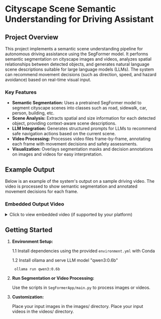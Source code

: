 # Cityscape Scene Semantic Understanding for Driving Assistant

## Project Overview

This project implements a semantic scene understanding pipeline for autonomous driving assistance using the SegFormer model. It performs semantic segmentation on cityscape images and videos, analyzes spatial relationships between detected objects, and generates natural language scene descriptions suitable for large language models (LLMs). The system can recommend movement decisions (such as direction, speed, and hazard avoidance) based on real-time visual input.

### Key Features

- **Semantic Segmentation:** Uses a pretrained SegFormer model to segment cityscape scenes into classes such as road, sidewalk, car, person, building, etc.
- **Scene Analysis:** Extracts spatial and size information for each detected object, providing context-aware scene descriptions.
- **LLM Integration:** Generates structured prompts for LLMs to recommend safe navigation actions based on the current scene.
- **Video Processing:** Processes video files frame-by-frame, annotating each frame with movement decisions and safety assessments.
- **Visualization:** Overlays segmentation masks and decision annotations on images and videos for easy interpretation.

## Example Output

Below is an example of the system's output on a sample driving video. The video is processed to show semantic segmentation and annotated movement decisions for each frame.

### Embedded Output Video

<details>
  <summary>Click to view embedded video (if supported by your platform)</summary>

  <video width="640" controls>
    <source src="videos/demo.mp4" type="video/avi">
    Your browser does not support the video tag. [Download the video](videos/00067cfb-e535423e_out_1.avi)
  </video>

</details>

## Getting Started

1. **Environment Setup:**  

   1.1 Install dependencies using the provided `environment.yml` with Conda
   
   1.2 Install ollama and serve LLM model "qwen3:0.6b"
   ```
    ollama run qwen3:0.6b
   ```

2. **Run Segmentation or Video Processing:**

    Use the scripts in `SegFormerApp/main.py` to process images or videos.

3. **Customization:**

    Place your input images in the images/ directory.
    Place your input videos in the videos/ directory.